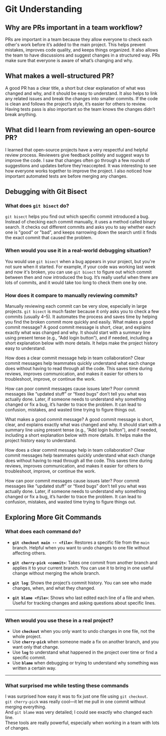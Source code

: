 # Git Understanding

## Why are PRs important in a team workflow?
PRs are important in a team because they allow everyone to check each other's work before it’s added to the main project. This helps prevent mistakes, improves code quality, and keeps things organized. It also allows the team to have discussions and suggest changes in a structured way. PRs make sure that everyone is aware of what’s changing and why.

## What makes a well-structured PR?
A good PR has a clear title, a short but clear explanation of what was changed and why, and it should be easy to understand. It also helps to link any related issues and break the changes into smaller commits. If the code is clean and follows the project’s style, it’s easier for others to review. Having tests pass is also important so the team knows the changes didn’t break anything.

## What did I learn from reviewing an open-source PR?
I learned that open-source projects have a very respectful and helpful review process. Reviewers give feedback politely and suggest ways to improve the code. I saw that changes often go through a few rounds of suggestions and updates before they’reaccepted. It was interesting to see how everyone works together to improve the project. I also noticed how important automated tests are before merging any changes.
## Debugging with Git Bisect

### What does `git bisect` do?
`git bisect` helps you find out which specific commit introduced a bug. Instead of checking each commit manually, it uses a method called binary search. It checks out different commits and asks you to say whether each one is "good" or "bad", and keeps narrowing down the search until it finds the exact commit that caused the problem.

### When would you use it in a real-world debugging situation?
You would use `git bisect` when a bug appears in your project, but you're not sure when it started. For example, if your code was working last week and now it's broken, you can use `git bisect` to figure out which commit between then and now introduced the bug. It’s really useful when there are lots of commits, and it would take too long to check them one by one.

### How does it compare to manually reviewing commits?
Manually reviewing each commit can be very slow, especially in large projects. `git bisect` is much faster because it only asks you to check a few commits (usually 4–5). It automates the process and saves time by helping you find the broken commit more quickly and easily.
What makes a good commit message?
A good commit message is short, clear, and explains exactly what was changed and why. It should start with a summary line using present tense (e.g., “Add login button”), and if needed, including a short explanation below with more details. It helps make the project history easy to understand.

How does a clear commit message help in team collaboration?
Clear commit messages help teammates quickly understand what each change does without having to read through all the code. This saves time during reviews, improves communication, and makes it easier for others to troubleshoot, improve, or continue the work.

How can poor commit messages cause issues later?
Poor commit messages like “updated stuff” or “fixed bugs” don’t tell you what was actually done. Later, if someone needs to understand why something changed or fix a bug, it’s harder to trace the problem. It can lead to confusion, mistakes, and wasted time trying to figure things out.


What makes a good commit message?
A good commit message is short, clear, and explains exactly what was changed and why. It should start with a summary line using present tense (e.g., “Add login button”), and if needed, including a short explanation below with more details. It helps make the project history easy to understand.

How does a clear commit message help in team collaboration?
Clear commit messages help teammates quickly understand what each change does without having to read through all the code. This saves time during reviews, improves communication, and makes it easier for others to troubleshoot, improve, or continue the work.

How can poor commit messages cause issues later?
Poor commit messages like “updated stuff” or “fixed bugs” don’t tell you what was actually done. Later, if someone needs to understand why something changed or fix a bug, it’s harder to trace the problem. It can lead to confusion, mistakes, and wasted time trying to figure things out.

## Exploring More Git Commands

### What does each command do?

- **`git checkout main -- <file>`**: Restores a specific file from the `main` branch. Helpful when you want to undo changes to one file without affecting others.

- **`git cherry-pick <commit>`**: Takes one commit from another branch and applies it to your current branch. You can use it to bring in one useful change without merging the whole branch.

- **`git log`**: Shows the project’s commit history. You can see who made changes, when, and what they changed.

- **`git blame <file>`**: Shows who last edited each line of a file and when. Useful for tracking changes and asking questions about specific lines.

---

### When would you use these in a real project?

- Use **`checkout`** when you only want to undo changes in one file, not the whole project.
- Use **`cherry-pick`** when someone made a fix on another branch, and you want only that change.
- Use **`log`** to understand what happened in the project over time or find a specific commit.
- Use **`blame`** when debugging or trying to understand why something was written a certain way.

---

### What surprised me while testing these commands

I was surprised how easy it was to fix just one file using `git checkout`.  
`git cherry-pick` was really cool—it let me pull in one commit without merging everything.  
And `git blame` was very detailed; I could see exactly who changed each line.  
These tools are really powerful, especially when working in a team with lots of changes.
